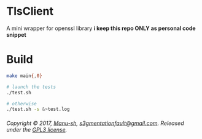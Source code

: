 # TlsClient
A mini wrapper for openssl library
**i keep this repo ONLY as personal code snippet**

# Build
```bash
make main{,0}

# launch the tests
./test.sh

# otherwise
./test.sh -s &>test.log
```
###### Copyright © 2017, [Manu-sh](https://github.com/Manu-sh), s3gmentationfault@gmail.com. Released under the [GPL3 license](LICENSE).
